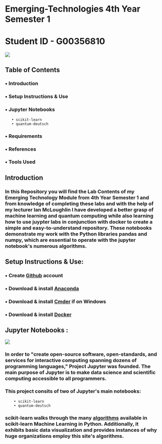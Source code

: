 # Emerging-Technologies 4th Year Semester 1
# Student ID - G00356810
![](https://www.artiba.org/Content/Images/must-know-machine-learning-algorithms-for-ai-professionals.jpg)

## Table of Contents
### •	Introduction
### •	Setup Instructions & Use
### •	Jupyter Notebooks
       • scikit-learn
       • quantum-deutsch
### •	Requirements
### •	References
### •	Tools Used

## Introduction
### In this Repository you will find the Lab Contents of my Emerging Technology Module from 4th Year Semester 1 and from knowledge of completing these labs and with the help of my lecturer Ian McLoughlin I have developed a better grasp of machine learning and quantum computing while also learning how to use juypter labs in conjunction with docker to create a simple and easy-to-understand repository. These notebooks demonstrate my work with the Python libraries pandas and numpy, which are essential to operate with the jupyter notebook's numerous algorithms.

## Setup Instructions & Use:
### • Create [Github](https://github.com/) account
### • Download & install [Anaconda](https://www.anaconda.com/)
### • Download & install [Cmder](https://cmder.net/) if on Windows
### • Download & install [Docker](https://docs.docker.com/get-docker/)

## Jupyter Notebooks :
![](http://res.cloudinary.com/dyd911kmh/image/upload/f_auto,q_auto:best/v1508152648/Jupyter-notebook-Definitive-Guide_ul01sa.png)
### In order to "create open-source software, open-standards, and services for interactive computing spanning dozens of programming languages," Project Jupyter was founded. The main purpose of Jupyter is to make data science and scientific computing accessible to all programmers.

### This project consits of two of Jupyter's main notebooks: 
        • scikit-learn
        • quantum-deutsch
        
### scikit-learn walks through the many [algorithms](https://scikit-learn.org/stable/index.html) available in scikit-learn Machine Learning in Python. Additionally, it exhibits basic data visualization and provides instances of why huge organizations employ this site's algorithms.

